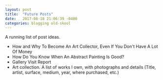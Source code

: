 ```yaml
---
layout: post
title:  "Future Posts"
date:   2017-08-18 21:06:39 -0400
categories: blogging old-skool
---
```


A running list of post ideas.


* How and Why To Become An Art Collector, Even If You Don't Have A Lot Of Money
* How Do You Know When An Abstract Painting Is Good?
* Gallery Visit Report
* Art collection. A list of works I own, with photographs and details (Title, artist, surface, medium, year, where purchased, etc.)
